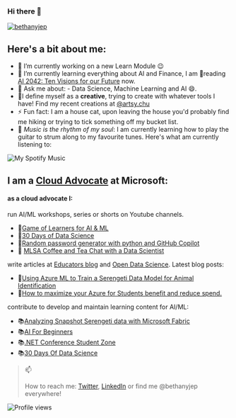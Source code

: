 ### Hi there 👋
</p>
    <a href="https://github.com/bethanyjep">
        <img src="https://github-profile-summary-cards.vercel.app/api/cards/profile-details?username=bethanyjep&theme=radical" alt="bethanyjep"/>
    </a>
</p>

## Here's a bit about me:
- 🔭 I’m currently working on a new Learn Module 😉
- 🌱 I’m currently learning everything about AI and Finance, I am 📖reading [AI 2042: Ten Visions for our Future](https://www.ai2041.com/) now.
- 💬 Ask me about: - Data Science, Machine Learning and AI 😄.
- 🎨I define myself as a **creative**, trying to create with whatever tools I have! Find my recent creations at [@artsy.chu](https://www.instagram.com/artsy.chu/)
- ⚡ Fun fact: I am a house cat, upon leaving the house you'd probably find me hiking or trying to tick something off my bucket list.
- 🎸 *Music is the rhythm of my soul*: I am currently learning how to play the guitar to strum along to my favourite tunes. Here's what am currently listening to:

![My Spotify Music](https://spotify-recently-played-readme.vercel.app/api?user=qr1elfkdkm9ahgsby6zs0uff7)

## I am a [Cloud Advocate](https://developer.microsoft.com/en-us/advocates/bethany-cheum) at Microsoft:
#### as a cloud advocate I:
run AI/ML workshops, series or shorts on Youtube channels. 
* 🎥[Game of Learners for AI & ML](https://aka.ms/GOLAIML-playlist)
* 🎥[30 Days of Data Science](https://aka.ms/30DaysDataScience)
* 🎥[Random password generator with python and GitHub Copilot](https://www.youtube.com/shorts/4v006V7KVeA)
* 🎥 [MLSA Coffee and Tea Chat with a Data Scientist](https://www.youtube.com/watch?v=U7tHjCxAzNM)

write articles at [Educators blog](https://aka.ms/faculty) and [Open Data Science](https://odsc.com/microsoft/#blogs). Latest blog posts:
* 📰[Using Azure ML to Train a Serengeti Data Model for Animal Identification](https://opendatascience.com/using-azure-ml-to-train-a-serengeti-data-model-for-animal-identification/)
* 📰[How to maximize your Azure for Students benefit and reduce spend.](https://techcommunity.microsoft.com/t5/educator-developer-blog/how-to-maximize-your-azure-for-students-benefit-and-reduce-spend/ba-p/3620569)

contribute to develop and maintain learning content for AI/ML:
* 📚[Analyzing Snapshot Serengeti data with Microsoft Fabric](https://moaw.dev/workshop/fabric-ss/)
* 📚[AI For Beginners](https://aka.ms/ai4beginners)
* 📚[.NET Conference Student Zone](https://github.com/microsoft/dotnetconf-studentzone)
* 📚[30 Days Of Data Science](https://microsoft.github.io/30daysof/docs/roadmaps/data-science)

> 📫
>
> How to reach me: [Twitter](https://twitter.com/bethanyjep), [LinkedIn](https://www.linkedin.com/in/bethany-jep) or find me @bethanyjep everywhere!

![Profile views](https://komarev.com/ghpvc/?username=bethanjep)

<!--
**BethanyJep/BethanyJep** is a ✨ _special_ ✨ repository because its `README.md` (this file) appears on your GitHub profile.

Here are some ideas to get you started:

- 🔭 I’m currently working on ...
- 🌱 I’m currently learning ...
- 👯 I’m looking to collaborate on ...
- 🤔 I’m looking for help with ...
- 💬 Ask me about ...
- 📫 How to reach me: ...
- 😄 Pronouns: ...
- ⚡ Fun fact: ...
-->
